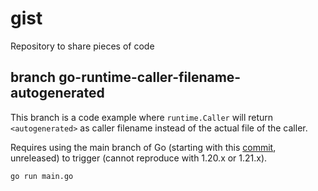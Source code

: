 # gist
Repository to share pieces of code

## branch go-runtime-caller-filename-autogenerated
This branch is a code example where `runtime.Caller` will return `<autogenerated>` as caller filename
instead of the actual file of the caller.

Requires using the main branch of Go (starting with this [commit](https://github.com/golang/go/commit/88cb17e1069bef854ead49c703262abdf93c9458), unreleased) to trigger (cannot reproduce with 1.20.x or 1.21.x).

```
go run main.go
```
